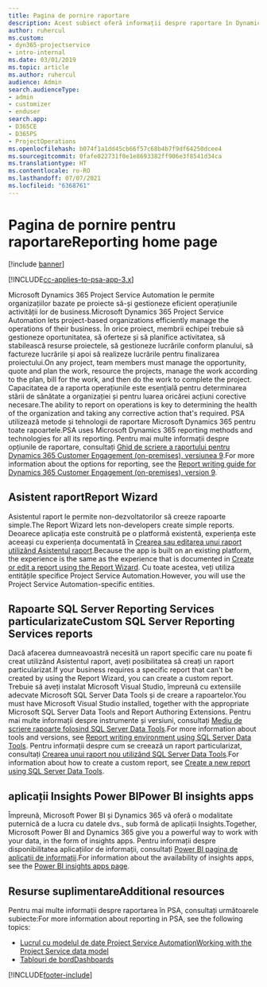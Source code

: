 ```yaml
---
title: Pagina de pornire raportare
description: Acest subiect oferă informații despre raportare în Dynamics 365 Project Service Automation.
author: ruhercul
ms.custom:
- dyn365-projectservice
- intro-internal
ms.date: 03/01/2019
ms.topic: article
ms.author: ruhercul
audience: Admin
search.audienceType:
- admin
- customizer
- enduser
search.app:
- D365CE
- D365PS
- ProjectOperations
ms.openlocfilehash: b074f1a1dd45cb66f57c68b4b7f9df64250dcee4
ms.sourcegitcommit: 0fafe022731f0e1e8693382ff906e3f8541d34ca
ms.translationtype: HT
ms.contentlocale: ro-RO
ms.lasthandoff: 07/07/2021
ms.locfileid: "6368761"
---
```

# <a name="reporting-home-page"></a><span data-ttu-id="f856d-103">Pagina de pornire pentru raportare</span><span class="sxs-lookup"><span data-stu-id="f856d-103">Reporting home page</span></span>

[!include [banner](../includes/psa-now-project-operations.md)]

[!INCLUDE[cc-applies-to-psa-app-3.x](../includes/cc-applies-to-psa-app-3x.md)]

<span data-ttu-id="f856d-104">Microsoft Dynamics 365 Project Service Automation le permite organizațiilor bazate pe proiecte să-și gestioneze eficient operațiunile activității lor de business.</span><span class="sxs-lookup"><span data-stu-id="f856d-104">Microsoft Dynamics 365 Project Service Automation lets project-based organizations efficiently manage the operations of their business.</span></span> <span data-ttu-id="f856d-105">În orice proiect, membrii echipei trebuie să gestioneze oportunitatea, să oferteze și să planifice activitatea, să stabilească resurse proiectele, să gestioneze lucrările conform planului, să factureze lucrările și apoi să realizeze lucrările pentru finalizarea proiectului.</span><span class="sxs-lookup"><span data-stu-id="f856d-105">On any project, team members must manage the opportunity, quote and plan the work, resource the projects, manage the work according to the plan, bill for the work, and then do the work to complete the project.</span></span> <span data-ttu-id="f856d-106">Capacitatea de a raporta operațiunile este esențială pentru determinarea stării de sănătate a organizației și pentru luarea oricărei acțiuni corective necesare.</span><span class="sxs-lookup"><span data-stu-id="f856d-106">The ability to report on operations is key to determining the health of the organization and taking any corrective action that's required.</span></span> <span data-ttu-id="f856d-107">PSA utilizează metode și tehnologii de raportare Microsoft Dynamics 365 pentru toate rapoartele.</span><span class="sxs-lookup"><span data-stu-id="f856d-107">PSA uses Microsoft Dynamics 365 reporting methods and technologies for all its reporting.</span></span> <span data-ttu-id="f856d-108">Pentru mai multe informații despre opțiunile de raportare, consultați [Ghid de scriere a raportului pentru Dynamics 365 Customer Engagement (on-premises), versiunea 9](/dynamics365/customerengagement/on-premises/analytics/reporting-analytics-with-dynamics-365).</span><span class="sxs-lookup"><span data-stu-id="f856d-108">For more information about the options for reporting, see the [Report writing guide for Dynamics 365 Customer Engagement (on-premises), version 9](/dynamics365/customerengagement/on-premises/analytics/reporting-analytics-with-dynamics-365).</span></span>

## <a name="report-wizard"></a><span data-ttu-id="f856d-109">Asistent raport</span><span class="sxs-lookup"><span data-stu-id="f856d-109">Report Wizard</span></span>

<span data-ttu-id="f856d-110">Asistentul raport le permite non-dezvoltatorilor să creeze rapoarte simple.</span><span class="sxs-lookup"><span data-stu-id="f856d-110">The Report Wizard lets non-developers create simple reports.</span></span> <span data-ttu-id="f856d-111">Deoarece aplicația este construită pe o platformă existentă, experiența este aceeași cu experiența documentată în [Crearea sau editarea unui raport utilizând Asistentul raport](/dynamics365/customerengagement/on-premises/basics/create-edit-copy-report-wizard).</span><span class="sxs-lookup"><span data-stu-id="f856d-111">Because the app is built on an existing platform, the experience is the same as the experience that is documented in [Create or edit a report using the Report Wizard](/dynamics365/customerengagement/on-premises/basics/create-edit-copy-report-wizard).</span></span> <span data-ttu-id="f856d-112">Cu toate acestea, veți utiliza entitățile specifice Project Service Automation.</span><span class="sxs-lookup"><span data-stu-id="f856d-112">However, you will use the Project Service Automation-specific entities.</span></span>

## <a name="custom-sql-server-reporting-services-reports"></a><span data-ttu-id="f856d-113">Rapoarte SQL Server Reporting Services particularizate</span><span class="sxs-lookup"><span data-stu-id="f856d-113">Custom SQL Server Reporting Services reports</span></span>

<span data-ttu-id="f856d-114">Dacă afacerea dumneavoastră necesită un raport specific care nu poate fi creat utilizând Asistentul raport, aveți posibilitatea să creați un raport particularizat.</span><span class="sxs-lookup"><span data-stu-id="f856d-114">If your business requires a specific report that can't be created by using the Report Wizard, you can create a custom report.</span></span> <span data-ttu-id="f856d-115">Trebuie să aveți instalat Microsoft Visual Studio, împreună cu extensiile adecvate Microsoft SQL Server Data Tools și de creare a rapoartelor.</span><span class="sxs-lookup"><span data-stu-id="f856d-115">You must have Microsoft Visual Studio installed, together with the appropriate Microsoft SQL Server Data Tools and Report Authoring Extensions.</span></span> <span data-ttu-id="f856d-116">Pentru mai multe informații despre instrumente și versiuni, consultați [Mediu de scriere rapoarte folosind SQL Server Data Tools](/dynamics365/customerengagement/on-premises/analytics/report-writing-environment-using-sql-server-data-tools).</span><span class="sxs-lookup"><span data-stu-id="f856d-116">For more information about tools and versions, see [Report writing environment using SQL Server Data Tools](/dynamics365/customerengagement/on-premises/analytics/report-writing-environment-using-sql-server-data-tools).</span></span> <span data-ttu-id="f856d-117">Pentru informații despre cum se creează un raport particularizat, consultați [Crearea unui raport nou utilizând SQL Server Data Tools](/dynamics365/customerengagement/on-premises/analytics/create-a-new-report-using-sql-server-data-tools).</span><span class="sxs-lookup"><span data-stu-id="f856d-117">For information about how to create a custom report, see [Create a new report using SQL Server Data Tools](/dynamics365/customerengagement/on-premises/analytics/create-a-new-report-using-sql-server-data-tools).</span></span>

## <a name="power-bi-insights-apps"></a><span data-ttu-id="f856d-118">aplicații Insights Power BI</span><span class="sxs-lookup"><span data-stu-id="f856d-118">Power BI insights apps</span></span>

<span data-ttu-id="f856d-119">Împreună, Microsoft Power BI și Dynamics 365 vă oferă o modalitate puternică de a lucra cu datele dvs., sub formă de aplicații Insights.</span><span class="sxs-lookup"><span data-stu-id="f856d-119">Together, Microsoft Power BI and Dynamics 365 give you a powerful way to work with your data, in the form of insights apps.</span></span> <span data-ttu-id="f856d-120">Pentru informații despre disponibilitatea aplicațiilor de informații, consultați [Power BI pagina de aplicații de informații](https://powerbi.microsoft.com/power-bi-insights-apps/).</span><span class="sxs-lookup"><span data-stu-id="f856d-120">For information about the availability of insights apps, see the [Power BI insights apps page](https://powerbi.microsoft.com/power-bi-insights-apps/).</span></span>


## <a name="additional-resources"></a><span data-ttu-id="f856d-121">Resurse suplimentare</span><span class="sxs-lookup"><span data-stu-id="f856d-121">Additional resources</span></span>
<span data-ttu-id="f856d-122">Pentru mai multe informații despre raportarea în PSA, consultați următoarele subiecte:</span><span class="sxs-lookup"><span data-stu-id="f856d-122">For more information about reporting in PSA, see the following topics:</span></span>

- [<span data-ttu-id="f856d-123">Lucrul cu modelul de date Project Service Automation</span><span class="sxs-lookup"><span data-stu-id="f856d-123">Working with the Project Service data model</span></span>](reports-working-project-service-data-model.md)
- [<span data-ttu-id="f856d-124">Tablouri de bord</span><span class="sxs-lookup"><span data-stu-id="f856d-124">Dashboards</span></span>](reports-dashboards.md)



[!INCLUDE[footer-include](../includes/footer-banner.md)]